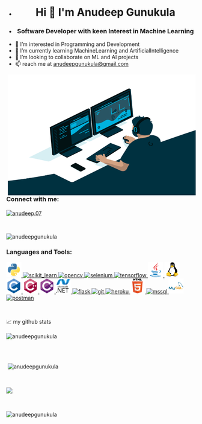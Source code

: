 - <h1 align="center">Hi 👋 I'm Anudeep Gunukula</h1>
- <h3 align="center">Software Developer with keen Interest in Machine Learning</h3>
- 👀 I’m interested in Programming and Development
- 🌱 I’m currently learning MachineLearning and ArtificialIntelligence
- 💞️ I’m looking to collaborate on ML and AI projects
- 📫 reach me at anudeepgunukula@gmail.com
<img align="right" alt="GIF" src="code.gif" width="500" height="320" />
<h3 align="left">Connect with me:</h3>
<p align="left">
<a href="https://instagram.com/anudeep.07" target="blank"><img align="center" src="https://raw.githubusercontent.com/rahuldkjain/github-profile-readme-generator/master/src/images/icons/Social/instagram.svg" alt="anudeep.07" height="30" width="40" /></a>
</p>

<br>

<p align="left"> <img src="https://komarev.com/ghpvc/?username=anudeepgunukula&style=flat-square&label=Profile+Views&color=dc143c" alt="anudeepgunukula" /> </p>


<h3 align="left">Languages and Tools:</h3>
<p align="left"> 
  <a href="https://www.python.org" target="_blank"> <img src="https://raw.githubusercontent.com/devicons/devicon/master/icons/python/python-original.svg" alt="python" width="40" height="40"/> </a><a href="https://scikit-learn.org/" target="_blank"> <img src="https://upload.wikimedia.org/wikipedia/commons/0/05/Scikit_learn_logo_small.svg" alt="scikit_learn" width="40" height="40"/> </a> <a href="https://opencv.org/" target="_blank"> <img src="https://www.vectorlogo.zone/logos/opencv/opencv-icon.svg" alt="opencv" width="40" height="40"/> </a>  <a href="https://www.selenium.dev" target="_blank"> <img src="https://raw.githubusercontent.com/detain/svg-logos/780f25886640cef088af994181646db2f6b1a3f8/svg/selenium-logo.svg" alt="selenium" width="40" height="40"/> </a> <a href="https://www.tensorflow.org" target="_blank"> <img src="https://www.vectorlogo.zone/logos/tensorflow/tensorflow-icon.svg" alt="tensorflow" width="40" height="40"/> </a><a href="https://www.java.com" target="_blank"> <img src="https://raw.githubusercontent.com/devicons/devicon/master/icons/java/java-original.svg" alt="java" width="40" height="40"/> </a> <a href="https://www.linux.org/" target="_blank"> <img src="https://raw.githubusercontent.com/devicons/devicon/master/icons/linux/linux-original.svg" alt="linux" width="40" height="40"/> </a><a href="https://www.cprogramming.com/" target="_blank"> <img src="https://raw.githubusercontent.com/devicons/devicon/master/icons/c/c-original.svg" alt="c" width="40" height="40"/> </a> <a href="https://www.w3schools.com/cpp/" target="_blank"> <img src="https://raw.githubusercontent.com/devicons/devicon/master/icons/cplusplus/cplusplus-original.svg" alt="cplusplus" width="40" height="40"/> </a> <a href="https://www.w3schools.com/cs/" target="_blank"> <img src="https://raw.githubusercontent.com/devicons/devicon/master/icons/csharp/csharp-original.svg" alt="csharp" width="40" height="40"/> </a> <a href="https://dotnet.microsoft.com/" target="_blank"> <img src="https://raw.githubusercontent.com/devicons/devicon/master/icons/dot-net/dot-net-original-wordmark.svg" alt="dotnet" width="40" height="40"/> </a> <a href="https://flask.palletsprojects.com/" target="_blank"> <img src="https://www.vectorlogo.zone/logos/pocoo_flask/pocoo_flask-icon.svg" alt="flask" width="40" height="40"/> </a> <a href="https://git-scm.com/" target="_blank"> <img src="https://www.vectorlogo.zone/logos/git-scm/git-scm-icon.svg" alt="git" width="40" height="40"/> </a> <a href="https://heroku.com" target="_blank"> <img src="https://www.vectorlogo.zone/logos/heroku/heroku-icon.svg" alt="heroku" width="40" height="40"/> </a> <a href="https://www.w3.org/html/" target="_blank"> <img src="https://raw.githubusercontent.com/devicons/devicon/master/icons/html5/html5-original-wordmark.svg" alt="html5" width="40" height="40"/> </a>  <a href="https://www.microsoft.com/en-us/sql-server" target="_blank"> <img src="https://www.svgrepo.com/show/303229/microsoft-sql-server-logo.svg" alt="mssql" width="40" height="40"/> </a> <a href="https://www.mysql.com/" target="_blank"> <img src="https://raw.githubusercontent.com/devicons/devicon/master/icons/mysql/mysql-original-wordmark.svg" alt="mysql" width="40" height="40"/> </a><a href="https://postman.com" target="_blank"> <img src="https://www.vectorlogo.zone/logos/getpostman/getpostman-icon.svg" alt="postman" width="40" height="40"/> </a>  </p>

<br>

📈 my github stats
<p><img align="center" src="https://github-readme-stats.vercel.app/api/top-langs/?username=AnudeepGunukula&layout=compact" alt="anudeepgunukula" /></p>
<br/>
<br>
<p>&nbsp;<img align="center" src="https://github-readme-stats.vercel.app/api?username=AnudeepGunukula&&show_icons=true&title_color=ffffff&icon_color=01ff0d&text_color=01e4ff&bg_color=151515" alt="anudeepgunukula" /></p>
<br>
<p>
<img align="center" src="https://github-readme-stats.vercel.app/api/wakatime?username=AnudeepGunukula&custom_title=Week Time On&layout=compact&langs_count=6&show_icons=true&icon_color=CE1D2D&text_color=718096&bg_color=ffffff"/>
<p>

<br>
<p><img align="center" src="https://github-readme-streak-stats.herokuapp.com/?user=anudeepgunukula"  alt="anudeepgunukula" /></p>






<!---
AnudeepGunukula/AnudeepGunukula is a ✨ special ✨ repository because its `README.md` (this file) appears on your GitHub profile.
You can click the Preview link to take a look at your changes.
--->
